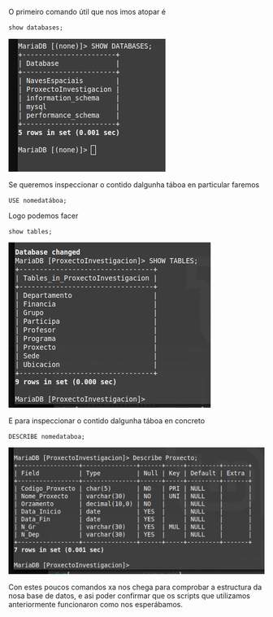 O primeiro comando útil que nos imos atopar é
````sql
show databases;
````
![Uso do comando](./img/showdatabases.png)

Se queremos inspeccionar o contido dalgunha táboa en particular faremos
````
USE nomedatáboa;
````
Logo podemos facer 
````
show tables;
````
![Uso do comando](./img/showtables.png)

E para inspeccionar o contido dalgunha táboa en concreto
````
DESCRIBE nomedataboa;
````
![Uso do comando](./img/describe.png)

Con estes poucos comandos xa nos chega para comprobar a estructura da nosa base de datos, e asi poder confirmar que os scripts que utilizamos anteriormente funcionaron como nos esperábamos. 

